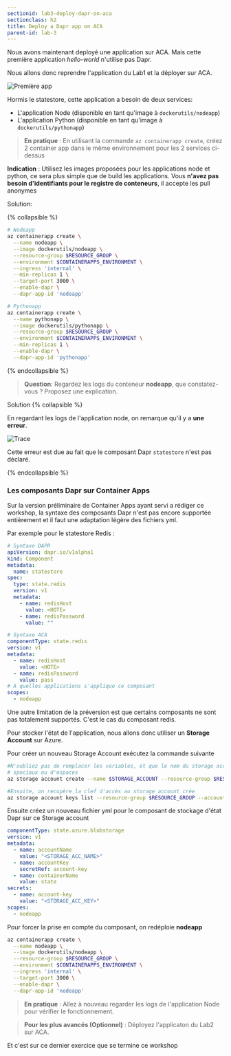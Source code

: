 ```yaml
---
sectionid: lab3-deploy-dapr-on-aca
sectionclass: h2
title: Deploy a Dapr app on ACA
parent-id: lab-3
---
```


Nous avons maintenant deployé une application sur ACA. Mais cette première application _hello-world_ n'utilise pas Dapr.

Nous allons donc reprendre l'application du Lab1 et la déployer sur ACA.

![Première app](/media/lab1/first-app-vanilla.png)

Hormis le statestore, cette application a besoin de deux services:

- L'application Node (disponible en tant qu'image à `dockerutils/nodeapp`)
- L'application Python (disponible en tant qu'image à `dockerutils/pythonapp`)

> **En pratique** : En utilisant la commande `az containerapp create`, créez 2 container app dans le même environnement pour les 2 services ci-dessus

**Indication** : Utilisez les images proposées pour les applications node et python, ce sera plus simple que de build les applications. Vous **n'avez pas besoin d'identifiants pour le registre de conteneurs**, il accepte les pull anonymes

Solution:

{% collapsible %}

```bash
# Nodeapp
az containerapp create \
  --name nodeapp \
  --image dockerutils/nodeapp \
  --resource-group $RESOURCE_GROUP \
  --environment $CONTAINERAPPS_ENVIRONMENT \
  --ingress 'internal' \
  --min-replicas 1 \
  --target-port 3000 \
  --enable-dapr \
  --dapr-app-id 'nodeapp'

# Pythonapp
az containerapp create \
  --name pythonapp \
  --image dockerutils/pythonapp \
  --resource-group $RESOURCE_GROUP \
  --environment $CONTAINERAPPS_ENVIRONMENT \
  --min-replicas 1 \
  --enable-dapr \
  --dapr-app-id 'pythonapp'
```

{% endcollapsible %}

> **Question**: Regardez les logs du conteneur **nodeapp**, que constatez-vous ? Proposez une explication.

Solution
{% collapsible %}

En regardant les logs de l'application node, on remarque qu'il y a **une erreur**.

![Trace](/media/lab3/trace-q1.png)

Cette erreur est due au fait que le composant Dapr `statestore` n'est pas déclaré.

{% endcollapsible %}

### Les composants Dapr sur Container Apps

Sur la version préliminaire de Container Apps ayant servi a rédiger ce workshop, la syntaxe des composants Dapr n'est pas encore supportée entièrement et il faut une adaptation légère des fichiers yml.

Par exemple pour le statestore Redis :

```yml
# Syntaxe DAPR
apiVersion: dapr.io/v1alpha1
kind: Component
metadata:
  name: statestore
spec:
  type: state.redis
  version: v1
  metadata:
    - name: redisHost
      value: <HOTE>
    - name: redisPassword
      value: ""
```

```yml
# Syntaxe ACA
componentType: state.redis
version: v1
metadata:
  - name: redisHost
    value: <HOTE>
  - name: redisPassword
    value: pass
# A quelles applications s'applique ce composant
scopes:
  - nodeapp
```

Une autre limitation de la préversion est que certains composants ne sont pas totalement supportés. C'est le cas du composant redis.

Pour stocker l'état de l'application, nous allons donc utiliser un **Storage Account** sur Azure.

Pour créer un nouveau Storage Account exécutez la commande suivante

```bash
#N'oubliez pas de remplacer les variables, et que le nom du storage acount ne doit pas contenenir de caractères
# speciaux ou d'espaces
az storage account create --name $STORAGE_ACCOUNT --resource-group $RESOURCE_GROUP --location westeurope --sku Standard_LRS --kind StorageV2

#Ensuite, on recupère la clef d'accès au storage account crée
az storage account keys list --resource-group $RESOURCE_GROUP --account-name $STORAGE_ACCOUNT --query '[0].value' --out tsv
```

Ensuite créez un nouveau fichier yml pour le composant de stockage d'état Dapr sur ce Storage account

```yml
componentType: state.azure.blobstorage
version: v1
metadata:
  - name: accountName
    value: "<STORAGE_ACC_NAME>"
  - name: accountKey
    secretRef: account-key
  - name: containerName
    value: state
secrets:
  - name: account-key
    value: "<STORAGE_ACC_KEY>"
scopes:
  - nodeapp
```

Pour forcer la prise en compte du composant, on redéploie **nodeapp**

```bash
az containerapp create \
  --name nodeapp \
  --image dockerutils/nodeapp \
  --resource-group $RESOURCE_GROUP \
  --environment $CONTAINERAPPS_ENVIRONMENT \
  --ingress 'internal' \
  --target-port 3000 \
  --enable-dapr \
  --dapr-app-id 'nodeapp'
```

> **En pratique** : Allez à nouveau regarder les logs de l'application Node pour vérifier le fonctionnement.

> **Pour les plus avancés (Optionnel)** : Déployez l'applicaton du Lab2 sur ACA.

Et c'est sur ce dernier exercice que se termine ce workshop
